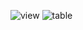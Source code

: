 ![view](https://github.com/user-attachments/assets/7e185222-b4bb-420e-bec8-9d15bcf5f4a7)
![table](https://github.com/user-attachments/assets/ae34258f-c8ae-49b7-8e68-bdb87b332fee)
